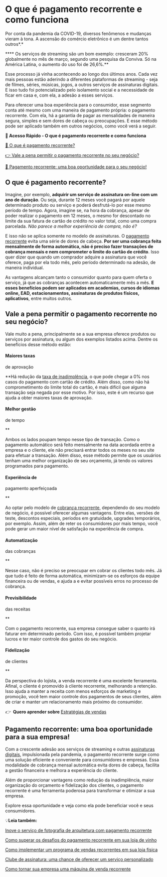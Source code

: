 # O que é pagamento recorrente e como funciona

Por conta da pandemia da COVID-19, diversos fenômenos e mudanças vieram à tona. A ascensão do comércio eletrônico é um dentre tantos outros*.*

**** Os serviços de streaming são um bom exemplo: cresceram 20% globalmente no mês de março, segundo uma pesquisa da Conviva. Só na América Latina, o aumento do uso foi de 26,6%.**

Esse processo já vinha acontecendo ao longo dos últimos anos. Cada vez mais pessoas estão aderindo a diferentes plataformas de streaming - seja de filmes, séries, músicas, jogos, a outros serviços de assinaturas digitais. E isso tudo foi potencializado pelo isolamento social e a necessidade de ficar em casa e, com ela, a adesão a esses serviços.

Para oferecer uma boa experiência para o consumidor, esse segmento conta até mesmo com uma maneira de pagamento própria: o pagamento recorrente. Com ela, há a garantia de pagar as mensalidades de maneira segura, simples e sem dores de cabeça ou preocupações. E esse método pode ser aplicado também em outros negócios, como você verá a seguir.

**💙 Acesso Rápido - O que é pagamento recorrente e como funciona**

[🤔 O que é pagamento recorrente?](#A)

[👉 Vale a pena permitir o pagamento recorrente no seu negócio?](#B)

[💙 Pagamento recorrente: uma boa oportunidade para o seu negócio!](#C)

[](#)
## O que é pagamento recorrente?

Imagine, por exemplo, **adquirir um serviço de assinatura on-line com um ano de duração**. Ou seja, durante 12 meses você pagará por aquele determinado produto ou serviço e poderá desfrutá-lo por esse mesmo período de tempo. Agora, imagine se, na hora da cobrança, apesar de poder realizar o pagamento em 12 meses, o mesmo for descontado no limite da sua fatura de cartão de crédito no valor total, como uma compra parcelada. *Não parece a melhor experiência de compra, não é?*

E isso não se aplica somente no modelo de assinaturas. O [pagamento recorrente](https://meubolso.mercadopago.com.br/pagamento-recorrente-vieram-para-ficar) evita uma série de dores de cabeça. **Por ser uma cobrança feita mensalmente de forma automática, não é preciso fazer transações de cobrança mensais e nem comprometer o limite do cartão de crédito**. Isso quer dizer que quando um comprador adquire a assinatura que você oferece, paga por ela todo mês, pelo período determinado na adesão, de maneira individual.

As vantagens alcançam tanto o consumidor quanto para quem oferta o serviço, já que as cobranças acontecem automaticamente mês a mês. **E esses benefícios podem ser aplicados em academias, cursos de idiomas online, EAD, estacionamentos, assinaturas de produtos físicos, aplicativos**, entre muitos outros.

[](#)
## Vale a pena permitir o pagamento recorrente no seu negócio?

Vale muito a pena, principalmente se a sua empresa oferece produtos ou serviços por assinatura, ou algum dos exemplos listados acima. Dentre os benefícios desse método estão:

#### Maiores taxas 
de aprovação

**Há redução da [taxa de inadimplência](https://meubolso.mercadopago.com.br/taxa-de-inadimplencia-como-combater-na-recorrencia), o que pode chegar a 0% nos casos do pagamento com cartão de crédito. Além disso, como não há comprometimento do limite total do cartão, é mais difícil que alguma transação seja negada por esse motivo. Por isso, este é um recurso que ajuda a obter maiores taxas de aprovação.

#### Melhor gestão 
de tempo

**

Ambos os lados poupam tempo nesse tipo de transação. Como o pagamento automático será feito mensalmente na data acordada entre a empresa e o cliente, ele não precisará entrar todos os meses no seu site para efetuar a transação. Além disso, esse método permite que os usuários tenham uma melhor organização de seu orçamento, já tendo os valores programados para pagamento.

#### Experiência de 
pagamento aperfeiçoada

**

Ao optar pelo modelo de [cobrança recorrente](https://meubolso.mercadopago.com.br/cobranca-recorrente-saude-bem-estar), dependendo do seu modelo de negócio, é possível oferecer algumas vantagens. Entre elas, versões de teste, descontos especiais, períodos em gratuidade, upgrades temporários, por exemplo. Assim, além de reter os consumidores por mais tempo, você pode gerar um maior nível de satisfação na experiência de compra.

#### Automatização 
das cobranças

**

Nesse caso, não é preciso se preocupar em cobrar os clientes todo mês. Já que tudo é feito de forma automática, minimizam-se os esforços da equipe financeira ou de vendas, e ajuda a e evitar possíveis erros no processo de cobrança.

#### Previsibilidade 
das receitas

**

Com o pagamento recorrente, sua empresa consegue saber o quanto irá faturar em determinado período. Com isso, é possível também projetar lucros e ter maior controle dos gastos do seu negócio.

#### Fidelização 
de clientes

**

Da perspectiva do lojista, a venda recorrente é uma excelente ferramenta. Afinal, o cliente é promovido à cliente recorrente, melhorando a retenção. Isso ajuda a manter a receita com menos esforços de marketing e promoção, você tem maior controle dos pagamentos de seus clientes, além de criar e manter um relacionamento mais próximo do consumidor.

*👉*  **Quero aprender sobre** [Estratégias de vendas](https://meubolso.mercadopago.com.br/estrategias-de-vendas)

[](#)
## Pagamento recorrente: uma boa oportunidade para a sua empresa!

Com a crescente adesão aos serviços de streaming e outras [assinaturas digitais](https://meubolso.mercadopago.com.br/assinaturas-digitais-3-maneiras-de-fazer-cobrancas), impulsionada pela pandemia, o pagamento recorrente surge como uma solução eficiente e conveniente para consumidores e empresas. Essa modalidade de cobrança mensal automática evita dores de cabeça, facilita a gestão financeira e melhora a experiência do cliente.

Além de proporcionar vantagens como redução da inadimplência, maior organização do orçamento e fidelização dos clientes, o pagamento recorrente é uma ferramenta poderosa para transformar e otimizar a sua empresa.

Explore essa oportunidade e veja como ela pode beneficiar você e seus consumidores.

💡**Leia também:**

[Inove o serviço de fotografia de arquitetura com pagamento recorrente](https://meubolso.mercadopago.com.br/fotografia-de-arquitetura-pagamento-recorrente-como-inovar)

[Como superar os desafios do pagamento recorrente em sua loja de vinho](https://meubolso.mercadopago.com.br/pagamento-recorrente-loja-de-vinho)

[Como implementar um programa de vendas recorrentes em sua loja física](https://meubolso.mercadopago.com.br/vendas-recorrentes-loja-fisica)

[Clube de assinatura: uma chance de oferecer um serviço personalizado](https://meubolso.mercadopago.com.br/clube-de-assinatura-serviço-personalizado)

[Como tornar sua empresa uma máquina de venda recorrente](https://meubolso.mercadopago.com.br/máquina-de-venda-recorrente)